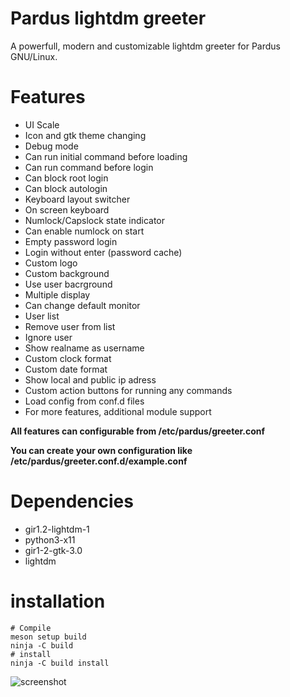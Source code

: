 # Pardus lightdm greeter
A powerfull, modern and customizable lightdm greeter for Pardus GNU/Linux.

# Features
* UI Scale 
* Icon and gtk theme changing 
* Debug mode
* Can run initial command before loading
* Can run command before login
* Can block root login
* Can block autologin
* Keyboard layout switcher
* On screen keyboard
* Numlock/Capslock state indicator
* Can enable numlock on start
* Empty password login
* Login without enter (password cache)
* Custom logo 
* Custom background 
* Use user bacrground 
* Multiple display 
* Can change default monitor
* User list 
* Remove user from list 
* Ignore user 
* Show realname as username 
* Custom clock format 
* Custom date format
* Show local and public ip adress
* Custom action buttons for running any commands
* Load config from conf.d files
* For more features, additional module support

**All features can configurable from /etc/pardus/greeter.conf**

**You can create your own configuration like /etc/pardus/greeter.conf.d/example.conf**

# Dependencies
* gir1.2-lightdm-1
* python3-x11
* gir1-2-gtk-3.0
* lightdm

# installation
```shell
# Compile
meson setup build
ninja -C build
# install
ninja -C build install
```

![screenshot](screenshot.png "screenshot")
